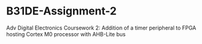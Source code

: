 # B31DE-Assignment-2

Adv Digital Electronics Coursework 2: Addition of a timer peripheral to FPGA hosting Cortex M0 processor with AHB-Lite bus
